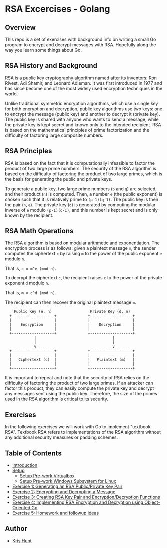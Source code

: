 # RSA Excercises - Golang

## Overview

This repo is a set of exercises with background info on writing a small Go program to encrypt
and decrypt messages with RSA. Hopefully along the way you learn some things about Go.

## RSA History and Background

RSA is a public key cryptography algorithm named after its inventors: Ron Rivest, Adi Shamir, and
Leonard Adleman. It was first introduced in 1977 and has since become one of the most widely used 
encryption techniques in the world.

Unlike traditional symmetric encryption algorithms, which use a single key for both encryption and
decryption, public key algorithms use two keys: one to encrypt the message (public key) and another
to decrypt it (private key). The public key is shared with anyone who wants to send a message,
while the private key is kept secret and known only to the intended recipient. RSA is based on the
mathematical principles of prime factorization and the difficulty of factoring large composite
numbers.

## RSA Principles

RSA is based on the fact that it is computationally infeasible to factor the product of two large
prime numbers. The security of the RSA algorithm is based on the difficulty of factoring the
product of two large primes, which is the basis for generating the public and private keys.

To generate a public key, two large prime numbers (`p` and `q`) are selected, and their product
(`n`) is computed. Then, a number `e` (the public exponent) is chosen such that it is relatively
prime to `(p-1)(q-1)`. The public key is then the pair (`n`, `e`). The private key (`d`) is
generated by computing the modular inverse of `e` modulo `(p-1)(q-1)`, and this number is kept
secret and is only known by the recipient.

## RSA Math Operations

The RSA algorithm is based on modular arithmetic and exponentiation. The encryption process is
as follows: given a plaintext message `m`, the sender computes the ciphertext `c` by raising `m`
to the power of the public exponent `e` modulo `n`. 

That is, `c ≡ m^e (mod n)`.

To decrypt the ciphertext `c`, the recipient raises `c` to the power of the private exponent `d`
modulo `n`. 

That is, `m ≡ c^d (mod n)`. 

The recipient can then recover the original plaintext message `m`.

```
    Public Key (e, n)                 Private Key (d, n)
  +-------------------+              +-------------------+
  |                   |              |                   |
  |    Encryption     |              |    Decryption     |
  |                   |              |                   |
  +-------------------+              +-------------------+
             |                                  |
             |                                  |
             v                                  v
  +-------------------+              +-------------------+
  |                   |              |                   |
  |   Ciphertext (c)  |              |   Plaintext (m)   |
  |                   |              |                   |
  +-------------------+              +-------------------+
```

It is important to repeat and note that the security of RSA relies on the difficulty of factoring
the product of two large primes. If an attacker can factor this product, they can easily compute
the private key and decrypt any messages sent using the public key. Therefore, the size of the
primes used in the RSA algorithm is critical to its security.

## Exercises

In the following exercises we will work with Go to implement "textbook RSA". Textbook RSA
refers to implementations of the RSA algorithm without any additional security measures or
padding schemes.

## Table of Contents

* [Introduction](intro.md)
* [Setup](setup.md)
  * [Setup Pre-work Virtualbox](virtualbox.md)
  * [Setup Pre-work Windows Subsystem for Linux](wsl.md)
* [Exercise 1: Generating an RSA Public/Private Key Pair](exercise1.md)
* [Exercise 2: Encrypting and Decrypting a Message](exercise2.md)
* [Exercise 3: Creating RSA Key Pair and Encryption/Decryption Functions](exercise3.md)
* [Exercise 4: Implementing RSA Encryption and Decryption using Object-Oriented Go](exercise4.md)
* [Exercise 5: Homework and followup ideas](exercise5.md)


## Author

* [Kris Hunt](https://github.com/sourcekris)
